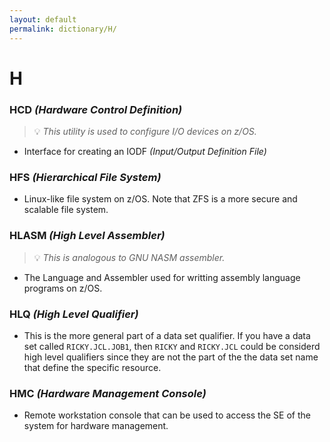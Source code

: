 ```yaml
---
layout: default
permalink: dictionary/H/
---
```


# H

### HCD *(Hardware Control Definition)*
> 💡 _This utility is used to configure I/O devices on z/OS._
* Interface for creating an IODF *(Input/Output Definition File)*

### HFS *(Hierarchical File System)*
* Linux-like file system on z/OS. Note that ZFS is a more secure and scalable file system.

### HLASM *(High Level Assembler)*
> 💡 _This is analogous to GNU NASM assembler._
* The Language and Assembler used for writting assembly language programs on z/OS.

### HLQ *(High Level Qualifier)*
* This is the more general part of a data set qualifier. If you have a data set called `RICKY.JCL.JOB1`, then `RICKY` and `RICKY.JCL` could be considerd high level qualifiers since they are not the part of the the data set name that define the specific resource.

### HMC *(Hardware Management Console)*
* Remote workstation console that can be used to access the SE of the system for hardware management.
